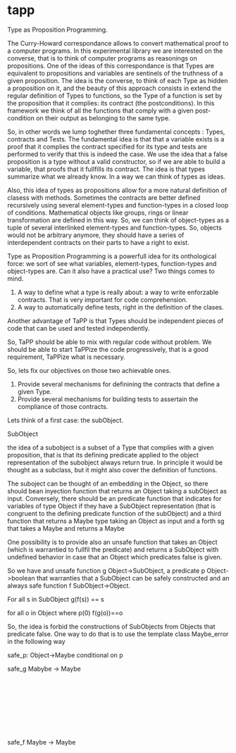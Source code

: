 # tapp
Type as Proposition Programming. 


The Curry-Howard correspondance allows to convert mathematical proof to a computer programs. In this experimental library we are interested on the converse, that is to think of computer programs as reasonings on propositions. One of the ideas of this correspondance is that Types are equivalent to propositions and variables are sentinels of the truthness of a given proposition.
The idea is the converse, to think of each Type as hidden a proposition on it, and the beauty of this approach consists in extend the regular definition of Types to functions, so the Type of a function is set by the proposition that it complies: its contract (the postconditions). In this framework we think of all the functions that comply with a given post-condition on their output as belonging to the same type. 

So, in other words we lump toghether three fundamental concepts : Types, contracts and Tests. 
The fundamental idea is that that a variable exists is a proof that it complies the contract specified for its type and tests are performed to verify that this is indeed the case. 
We use the idea that a false proposition is a type without a valid constructor, so if we are able to build a variable, that proofs that it fullfills its contract. The idea is that types summarize what we already know. In a way we can think of types as ideas. 

Also, this idea of types as propositions allow for a more natural definition of clasess with methods. Sometimes the contracts are better defined recursively using several element-types and function-types in a closed loop of conditions. Mathematical objects like groups, rings or  linear transformation are defined in this way. So, we can think of object-types as a tuple of several interlinked element-types and function-types. So, objects would not be arbitrary anymore, they should have a series of interdependent contracts on their parts to have a right to exist. 

Type as Proposition Programming is a powerfull idea for its onthological force: we sort of see what variables, element-types, function-types and object-types are. Can it also have a practical use? 
Two things comes to mind. 
1. A way to define what a type is really about: a way to write enforzable contracts. That is very important for code comprehension. 
2. A way to automatically define tests, right in the definition of the clases. 

Another advantage of TaPP is that Types should be independent pieces of code that can be used and tested independently. 

So, TaPP should be able to mix with regular code without problem. We should be able to start TaPPize the code progressively, that is a good requirement, TaPPize what is necessary. 

So, lets fix our objectives on those two achievable ones. 

1. Provide several mechanisms for definining the contracts that define a given Type. 
2. Provide several mechanisms for building tests to assertain the compliance of those contracts. 


Lets think of a first case: the subObject. 

SubObject

the idea of a subobject is a subset of a Type that complies with a given proposition, that is that its defining predicate applied to the object representation of the subobject always return true. In principle it would be thought as a subclass, but it might also cover the definition of functions. 


The suboject can be thought of an embedding in the Object, so there should bean inyection function that returns an Object taking a subObject as input. 
Conversely, there should be an predicate function that indicates for variables of type Object if they have a SubObject representation (that is congruent to the defining predicate function of the subObject) and a third function that returns a Maybe<SubObject> type taking an Object as input and a forth sg that takes a Maybe<SubObject> and returns a  Maybe<Object> 
  
  
One possibility is to provide also an unsafe function that takes an Object (which is warrantied to fullfil the predicate) and returns a SubObject with undefined behavior in case that an Object which predicates false is given. 
  
So we have and unsafe function g Object->SubObject,  a predicate p Object->boolean that warranties that a SubObject can be safely constructed and an always safe function f SubObject->Object. 

For all s in SubObject
g(f(s)) == s
  
for all o in Object where p(0)
f(g(o))==o

So, the idea is forbid the constructions of SubObjects from Objects that predicate false. One way to do that is to use the template class Maybe_error in the following way
  
   safe_p: 
  Object->Maybe<Object> conditional on p
  
  safe_g
  Mabybe<Object> -> Maybe<SubObject>
  
  safe_f
  Maybe<SubOjbect> -> Maybe<Object>
 
  
the tests are
  
  bool(safe_p(o))==p(o)  for all o in Object
  
 (fill this part)...
  
  
  
 Maybe_error
  
 This is an alternative to a SubObject in a way, the idea is the same: it tells you if a predicate succeeds on a given Object, if it does it returns the Object, otherwise it returns none. The difference with the classical Maybe is that it also provides a written explantaion of what actually fails. So it is a facility for error tracking and analysis. 
  
  As the Maybe_error will compose, this element can be thought as an alternative to the exception handling mechanism, here we provide the building block to build an error handling mechanism that would never through exceptions or undefined behavior. 
  
Logicwise Maybe_error is sticky, once there is an error it will propagate to the users of this Object, so this part is more or less clear. 
 What is more confusing or difficult is how the information of the error propagates through the code. 
 
 In principle, the error arises because a predicate on a number of inputs returns false. 
 
  So, we would have a printable name of the predicate function and the value of its input arguments. 
  
  When a function is fed with a Maybe_error value that predicates false, we can add the name of the function with its arguments and the argument(s) that fail with the failure message. In this case we only provide the type of the arguments since the other values are irrelevant. 
  
  That means that we need an unique printable name for each function and type. 
  
  
  
  

  
  
  



















